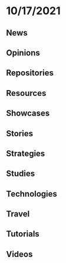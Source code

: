 # 10/17/2021

## News

## Opinions

## Repositories

## Resources

## Showcases


## Stories


## Strategies


## Studies

## Technologies

## Travel

## Tutorials

## Videos
